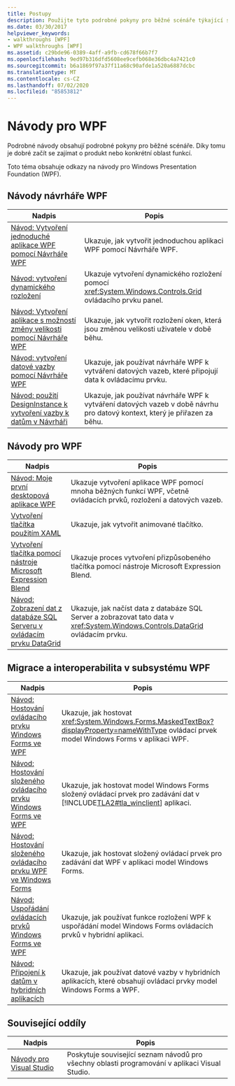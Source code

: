 ```yaml
---
title: Postupy
description: Použijte tyto podrobné pokyny pro běžné scénáře týkající se produktu WPF nebo konkrétní oblasti funkcí.
ms.date: 03/30/2017
helpviewer_keywords:
- walkthroughs [WPF]
- WPF walkthroughs [WPF]
ms.assetid: c29bde96-0389-4aff-a9fb-cd678f66b7f7
ms.openlocfilehash: 9ed97b316dfd5608ee9cefb068e36dbc4a7421c0
ms.sourcegitcommit: b6a1869f97a37f11a68c90afde1a520a6887dcbc
ms.translationtype: MT
ms.contentlocale: cs-CZ
ms.lasthandoff: 07/02/2020
ms.locfileid: "85853812"
---
```

# <a name="wpf-walkthroughs"></a>Návody pro WPF
Podrobné návody obsahují podrobné pokyny pro běžné scénáře. Díky tomu je dobré začít se zajímat o produkt nebo konkrétní oblast funkcí.

 Toto téma obsahuje odkazy na návody pro Windows Presentation Foundation (WPF).

## <a name="wpf-designer-walkthroughs"></a>Návody návrháře WPF

|Nadpis|Popis|
|-----------|-----------------|
|[Návod: Vytvoření jednoduché aplikace WPF pomocí Návrháře WPF](https://docs.microsoft.com/previous-versions/visualstudio/visual-studio-2010/bb546972(v=vs.100))|Ukazuje, jak vytvořit jednoduchou aplikaci WPF pomocí Návrháře WPF.|
|[Návod: vytvoření dynamického rozložení](https://docs.microsoft.com/previous-versions/visualstudio/visual-studio-2010/bb514519(v=vs.100))|Ukazuje vytvoření dynamického rozložení pomocí <xref:System.Windows.Controls.Grid> ovládacího prvku panel.|
|[Návod: Vytvoření aplikace s možností změny velikosti pomocí Návrháře WPF](https://docs.microsoft.com/previous-versions/visualstudio/visual-studio-2010/bb546954(v=vs.100))|Ukazuje, jak vytvořit rozložení oken, která jsou změnou velikosti uživatele v době běhu.|
|[Návod: vytvoření datové vazby pomocí Návrháře WPF](https://docs.microsoft.com/previous-versions/visualstudio/visual-studio-2010/dd434207(v=vs.100))|Ukazuje, jak používat návrháře WPF k vytváření datových vazeb, které připojují data k ovládacímu prvku.|
|[Návod: použití DesignInstance k vytvoření vazby k datům v Návrháři](https://docs.microsoft.com/previous-versions/visualstudio/visual-studio-2010/dd490796(v=vs.100))|Ukazuje, jak používat návrháře WPF k vytváření datových vazeb v době návrhu pro datový kontext, který je přiřazen za běhu.|

## <a name="wpf-walkthroughs"></a>Návody pro WPF

|Nadpis|Popis|
|-----------|-----------------|
|[Návod: Moje první desktopová aplikace WPF](walkthrough-my-first-wpf-desktop-application.md)|Ukazuje vytvoření aplikace WPF pomocí mnoha běžných funkcí WPF, včetně ovládacích prvků, rozložení a datových vazeb.|
|[Vytvoření tlačítka použitím XAML](../controls/walkthrough-create-a-button-by-using-xaml.md)|Ukazuje, jak vytvořit animované tlačítko.|
|[Vytvoření tlačítka pomocí nástroje Microsoft Expression Blend](../controls/walkthrough-create-a-button-by-using-microsoft-expression-blend.md)|Ukazuje proces vytvoření přizpůsobeného tlačítka pomocí nástroje Microsoft Expression Blend.|
|[Návod: Zobrazení dat z databáze SQL Serveru v ovládacím prvku DataGrid](../controls/walkthrough-display-data-from-a-sql-server-database-in-a-datagrid-control.md)|Ukazuje, jak načíst data z databáze SQL Server a zobrazovat tato data v <xref:System.Windows.Controls.DataGrid> ovládacím prvku.|

## <a name="migration-and-interoperability-in-wpf"></a>Migrace a interoperabilita v subsystému WPF

|Nadpis|Popis|
|-----------|-----------------|
|[Návod: Hostování ovládacího prvku Windows Forms ve WPF](../advanced/walkthrough-hosting-a-windows-forms-control-in-wpf.md)|Ukazuje, jak hostovat <xref:System.Windows.Forms.MaskedTextBox?displayProperty=nameWithType> ovládací prvek model Windows Forms v aplikaci WPF.|
|[Návod: Hostování složeného ovládacího prvku Windows Forms ve WPF](../advanced/walkthrough-hosting-a-windows-forms-composite-control-in-wpf.md)|Ukazuje, jak hostovat model Windows Forms složený ovládací prvek pro zadávání dat v [!INCLUDE[TLA2#tla_winclient](../../../../includes/tla2sharptla-winclient-md.md)] aplikaci.|
|[Návod: Hostování složeného ovládacího prvku WPF ve Windows Forms](../advanced/walkthrough-hosting-a-wpf-composite-control-in-windows-forms.md)|Ukazuje, jak hostovat složený ovládací prvek pro zadávání dat WPF v aplikaci model Windows Forms.|
|[Návod: Uspořádání ovládacích prvků Windows Forms ve WPF](../advanced/walkthrough-arranging-windows-forms-controls-in-wpf.md)|Ukazuje, jak používat funkce rozložení WPF k uspořádání model Windows Forms ovládacích prvků v hybridní aplikaci.|
|[Návod: Připojení k datům v hybridních aplikacích](../advanced/walkthrough-binding-to-data-in-hybrid-applications.md)|Ukazuje, jak používat datové vazby v hybridních aplikacích, které obsahují ovládací prvky model Windows Forms a WPF.|

## <a name="related-sections"></a>Související oddíly

|Nadpis|Popis|
|-----------|-----------------|
|[Návody pro Visual Studio](https://docs.microsoft.com/previous-versions/visualstudio/visual-studio-2010/szatc41e(v=vs.100))|Poskytuje související seznam návodů pro všechny oblasti programování v aplikaci Visual Studio.|
